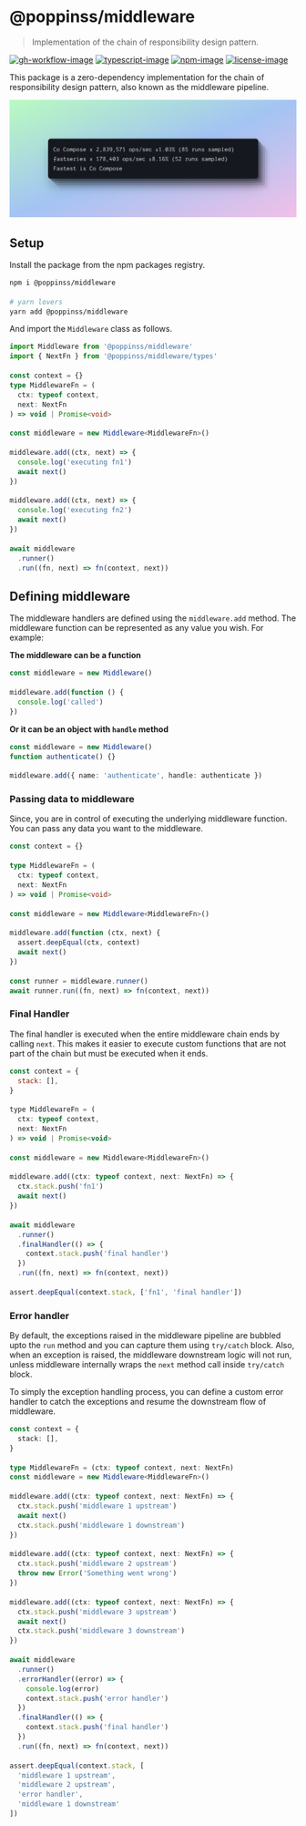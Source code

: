 # @poppinss/middleware
> Implementation of the chain of responsibility design pattern.

[![gh-workflow-image]][gh-workflow-url] [![typescript-image]][typescript-url] [![npm-image]][npm-url] [![license-image]][license-url]

This package is a zero-dependency implementation for the chain of responsibility design pattern, also known as the middleware pipeline.

![](./middleware_benchmarks.png)

## Setup
Install the package from the npm packages registry.

```sh
npm i @poppinss/middleware

# yarn lovers
yarn add @poppinss/middleware
```

And import the `Middleware` class as follows.

```ts
import Middleware from '@poppinss/middleware'
import { NextFn } from '@poppinss/middleware/types'

const context = {}
type MiddlewareFn = (
  ctx: typeof context,
  next: NextFn
) => void | Promise<void>

const middleware = new Middleware<MiddlewareFn>()

middleware.add((ctx, next) => {
  console.log('executing fn1')
  await next()
})

middleware.add((ctx, next) => {
  console.log('executing fn2')
  await next()
})

await middleware
  .runner()
  .run((fn, next) => fn(context, next))
```

## Defining middleware

The middleware handlers are defined using the `middleware.add` method. The middleware function can be represented as any value you wish. For example:

**The middleware can be a function**
```ts
const middleware = new Middleware()

middleware.add(function () {
  console.log('called')
})
```

**Or it can be an object with `handle` method**
```ts
const middleware = new Middleware()
function authenticate() {}

middleware.add({ name: 'authenticate', handle: authenticate })
```

### Passing data to middleware
Since, you are in control of executing the underlying middleware function. You can pass any data you want to the middleware.

```ts
const context = {}

type MiddlewareFn = (
  ctx: typeof context,
  next: NextFn
) => void | Promise<void>

const middleware = new Middleware<MiddlewareFn>()

middleware.add(function (ctx, next) {
  assert.deepEqual(ctx, context)
  await next()
})

const runner = middleware.runner()
await runner.run((fn, next) => fn(context, next))
```


### Final Handler
The final handler is executed when the entire middleware chain ends by calling `next`. This makes it easier to execute custom functions that are not part of the chain but must be executed when it ends.

```js
const context = {
  stack: [],
}

type MiddlewareFn = (
  ctx: typeof context,
  next: NextFn
) => void | Promise<void>

const middleware = new Middleware<MiddlewareFn>()

middleware.add((ctx: typeof context, next: NextFn) => {
  ctx.stack.push('fn1')
  await next()
})

await middleware
  .runner()
  .finalHandler(() => {
    context.stack.push('final handler')
  })
  .run((fn, next) => fn(context, next))

assert.deepEqual(context.stack, ['fn1', 'final handler'])
```

### Error handler
By default, the exceptions raised in the middleware pipeline are bubbled upto the `run` method and you can capture them using `try/catch` block. Also, when an exception is raised, the middleware downstream logic will not run, unless middleware internally wraps the `next` method call inside `try/catch` block.

To simply the exception handling process, you can define a custom error handler to catch the exceptions and resume the downstream flow of middleware.

```ts
const context = {
  stack: [],
}

type MiddlewareFn = (ctx: typeof context, next: NextFn)
const middleware = new Middleware<MiddlewareFn>()

middleware.add((ctx: typeof context, next: NextFn) => {
  ctx.stack.push('middleware 1 upstream')
  await next()
  ctx.stack.push('middleware 1 downstream')
})

middleware.add((ctx: typeof context, next: NextFn) => {
  ctx.stack.push('middleware 2 upstream')
  throw new Error('Something went wrong')
})

middleware.add((ctx: typeof context, next: NextFn) => {
  ctx.stack.push('middleware 3 upstream')
  await next()
  ctx.stack.push('middleware 3 downstream')
})

await middleware
  .runner()
  .errorHandler((error) => {
    console.log(error)
    context.stack.push('error handler')
  })
  .finalHandler(() => {
    context.stack.push('final handler')
  })
  .run((fn, next) => fn(context, next))

assert.deepEqual(context.stack, [
  'middleware 1 upstream',
  'middleware 2 upstream',
  'error handler',
  'middleware 1 downstream'
])
```

[gh-workflow-image]: https://img.shields.io/github/actions/workflow/status/poppinss/middleware/checks.yml?style=for-the-badge
[gh-workflow-url]: https://github.com/poppinss/middleware/actions/workflows/checks.yml "Github action"

[typescript-image]: https://img.shields.io/badge/Typescript-294E80.svg?style=for-the-badge&logo=typescript
[typescript-url]: "typescript"

[npm-image]: https://img.shields.io/npm/v/middleware.svg?style=for-the-badge&logo=npm
[npm-url]: https://npmjs.org/package/middleware 'npm'

[license-image]: https://img.shields.io/npm/l/@poppinss/middleware?color=blueviolet&style=for-the-badge
[license-url]: LICENSE.md 'license'
